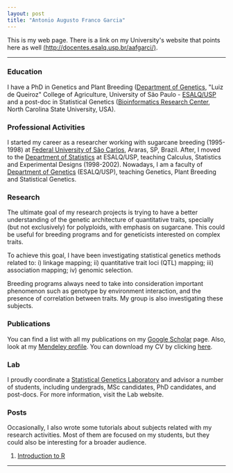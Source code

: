 ```yaml
---
layout: post
title: "Antonio Augusto Franco Garcia"
---
```


This is my web page. There is a link on my University's website that
points here as well
[(http://docentes.esalq.usp.br/aafgarci/)](http://docentes.esalq.usp.br/aafgarci/).

---

### Education

I have a PhD in Genetics and Plant Breeding
([Department of Genetics](http://www.genetica.esalq.usp.br/), "Luiz de
Queiroz" College of Agriculture, University of São Paulo -
[ESALQ/USP](http://www.esalq.usp.br/) and a post-doc in Statistical
Genetics ([Bioinformatics Research Center](http://brc.ncsu.edu/),
North Carolina State University, USA).

### Professional Activities

I started my career as a researcher working with sugarcane breeding
(1995-1998) at
[Federal University of São Carlos](http://pmgca.dbv.cca.ufscar.br/),
Araras, SP, Brazil. After, I moved to the
[Department of Statistics](http://www.lce.esalq.usp.br/) at ESALQ/USP,
teaching Calculus, Statistics and Experimental Designs (1998-2002).
Nowadays, I am a faculty of
[Department of Genetics](http://www.genetica.esalq.usp.br/)
(ESALQ/USP), teaching Genetics, Plant Breeding and Statistical
Genetics.


### Research

The ultimate goal of my research projects is trying to have a better
understanding of the genetic architecture of quantitative traits,
specially (but not exclusively) for polyploids, with emphasis on
sugarcane. This could be useful for breeding programs and for
geneticists interested on complex traits.

To achieve this goal, I have been investigating statistical genetics
methods related to: i) linkage mapping; ii) quantitative trait loci
(QTL) mapping; iii) association mapping; iv) genomic selection.

Breeding programs always need to take into consideration important
phenomenon such as genotype by environment interaction, and the
presence of correlation between traits. My group is also investigating
these subjects.

### Publications

You can find a list with all my publications on my
[Google Scholar](http://scholar.google.com/citations?user=xLd8lNoAAAAJ)
page. Also, look at my [Mendeley profile](). You can download my CV by
clicking [here](/files/CV_Augusto_Garcia.pdf).

### Lab

I proudly coordinate a
[Statistical Genetics Laboratory](http://statgen.esalq.usp.br/) and
advisor a number of students, including undergrads, MSc candidates,
PhD candidates, and post-docs. For more information, visit the Lab
website. 

### Posts

Occasionally, I also wrote some tutorials about subjects related with
my research activities. Most of them are focused on my students, but
they could also be interesting for a broader audience.

1. [Introduction to R](http://augusto-garcia.github.io/R-Introduction/)
<!-- 2. [Teste](/posts/coisa/) -->
<!-- 2. [link](/posts/draft/) -->
<!-- 3. [link2](/posts/left/) -->

---
